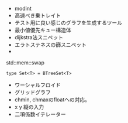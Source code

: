 - modint
- 高速べき乗トレイト
- テスト用に良い感じのグラフを生成するツール
- 最小値優先キュー構造体
- dijkstra法スニペット
- エラトステネスの篩スニペット
- 

std::mem::swap

`type Set<T> = BTreeSet<T>`

- ワーシャルフロイド
- グリッドグラフ
- chmin, chmaxのfloatへの対応。
- x y 縦の入力
- 二項係数イテレーター
